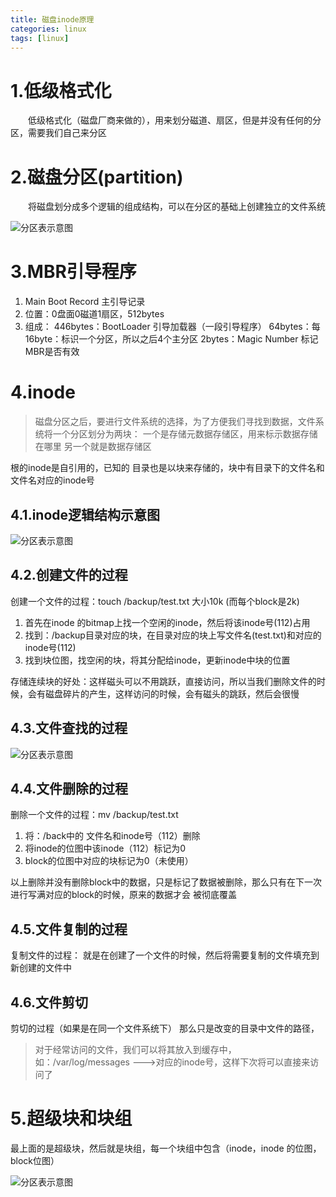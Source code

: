 ```yaml
---
title: 磁盘inode原理
categories: linux   
tags: [linux]
---
```



# 1.低级格式化
&emsp;&emsp;低级格式化（磁盘厂商来做的），用来划分磁道、扇区，但是并没有任何的分区，需要我们自己来分区


# 2.磁盘分区(partition)
&emsp;&emsp;将磁盘划分成多个逻辑的组成结构，可以在分区的基础上创建独立的文件系统


![分区表示意图](http://ols7leonh.bkt.clouddn.com//assert/img/linux/磁盘/inode.png)



# 3.MBR引导程序
1. Main Boot Record 主引导记录
2. 位置：0盘面0磁道1扇区，512bytes
3. 组成：
   446bytes：BootLoader 引导加载器（一段引导程序）
   64bytes：每16byte：标识一个分区，所以之后4个主分区
   2bytes：Magic Number  标记MBR是否有效


# 4.inode
> 磁盘分区之后，要进行文件系统的选择，为了方便我们寻找到数据，文件系统将一个分区划分为两块：
一个是存储元数据存储区，用来标示数据存储在哪里
另一个就是数据存储区


根的inode是自引用的，已知的
目录也是以块来存储的，块中有目录下的文件名和文件名对应的inode号


## 4.1.inode逻辑结构示意图

![分区表示意图](http://ols7leonh.bkt.clouddn.com//assert/img/linux/磁盘/inode_2.bmp)



## 4.2.创建文件的过程
创建一个文件的过程：touch   /backup/test.txt   大小10k (而每个block是2k)
1. 首先在inode 的bitmap上找一个空闲的inode，然后将该inode号(112)占用
2. 找到：/backup目录对应的块，在目录对应的块上写文件名(test.txt)和对应的inode号(112)
3. 找到块位图，找空闲的块，将其分配给inode，更新inode中块的位置

存储连续块的好处：这样磁头可以不用跳跃，直接访问，所以当我们删除文件的时候，会有磁盘碎片的产生，这样访问的时候，会有磁头的跳跃，然后会很慢


## 4.3.文件查找的过程

![分区表示意图](http://ols7leonh.bkt.clouddn.com//assert/img/linux/磁盘/inode_3.bmp)




## 4.4.文件删除的过程
 
删除一个文件的过程：mv /backup/test.txt
1. 将：/back中的 文件名和inode号（112）删除
2. 将inode的位图中该inode（112）标记为0
3. block的位图中对应的块标记为0（未使用）
 
以上删除并没有删除block中的数据，只是标记了数据被删除，那么只有在下一次进行写满对应的block的时候，原来的数据才会
被彻底覆盖



## 4.5.文件复制的过程
复制文件的过程：
就是在创建了一个文件的时候，然后将需要复制的文件填充到新创建的文件中
 
## 4.6.文件剪切
剪切的过程（如果是在同一个文件系统下）
那么只是改变的目录中文件的路径，


> 对于经常访问的文件，我们可以将其放入到缓存中，如：/var/log/messages  --->对应的inode号，这样下次将可以直接来访问了


# 5.超级块和块组
最上面的是超级块，然后就是块组，每一个块组中包含（inode，inode 的位图，block位图）

![分区表示意图](http://ols7leonh.bkt.clouddn.com//assert/img/linux/磁盘/inode_4.png)









